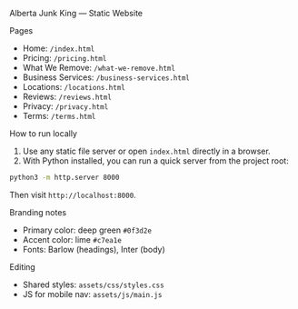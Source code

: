 Alberta Junk King — Static Website

Pages
- Home: `/index.html`
- Pricing: `/pricing.html`
- What We Remove: `/what-we-remove.html`
- Business Services: `/business-services.html`
- Locations: `/locations.html`
- Reviews: `/reviews.html`
- Privacy: `/privacy.html`
- Terms: `/terms.html`

How to run locally
1. Use any static file server or open `index.html` directly in a browser.
2. With Python installed, you can run a quick server from the project root:

```bash
python3 -m http.server 8000
```

Then visit `http://localhost:8000`.

Branding notes
- Primary color: deep green `#0f3d2e`
- Accent color: lime `#c7ea1e`
- Fonts: Barlow (headings), Inter (body)

Editing
- Shared styles: `assets/css/styles.css`
- JS for mobile nav: `assets/js/main.js`

